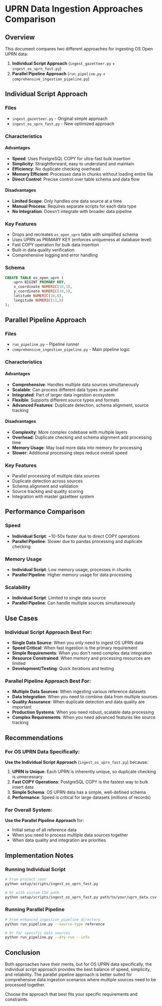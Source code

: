 # UPRN Data Ingestion Approaches Comparison

## Overview

This document compares two different approaches for ingesting OS Open UPRN data:

1. **Individual Script Approach** (`ingest_gazetteer.py` + `ingest_os_uprn_fast.py`)
2. **Parallel Pipeline Approach** (`run_pipeline.py` + `comprehensive_ingestion_pipeline.py`)

## Individual Script Approach

### Files
- `ingest_gazetteer.py` - Original simple approach
- `ingest_os_uprn_fast.py` - New optimized approach

### Characteristics

#### Advantages
- **Speed**: Uses PostgreSQL COPY for ultra-fast bulk insertion
- **Simplicity**: Straightforward, easy to understand and maintain
- **Efficiency**: No duplicate checking overhead
- **Memory Efficient**: Processes data in chunks without loading entire file
- **Direct Control**: Precise control over table schema and data flow

#### Disadvantages
- **Limited Scope**: Only handles one data source at a time
- **Manual Process**: Requires separate scripts for each data type
- **No Integration**: Doesn't integrate with broader data pipeline

### Key Features
- Drops and recreates `os_open_uprn` table with simplified schema
- Uses UPRN as PRIMARY KEY (enforces uniqueness at database level)
- Fast COPY operation for bulk data insertion
- Built-in data quality verification
- Comprehensive logging and error handling

### Schema
```sql
CREATE TABLE os_open_uprn (
    uprn BIGINT PRIMARY KEY,
    x_coordinate NUMERIC(10,3),
    y_coordinate NUMERIC(10,3),
    latitude NUMERIC(10,8),
    longitude NUMERIC(11,8)
);
```

## Parallel Pipeline Approach

### Files
- `run_pipeline.py` - Pipeline runner
- `comprehensive_ingestion_pipeline.py` - Main pipeline logic

### Characteristics

#### Advantages
- **Comprehensive**: Handles multiple data sources simultaneously
- **Scalable**: Can process different data types in parallel
- **Integrated**: Part of larger data ingestion ecosystem
- **Flexible**: Supports different source types and formats
- **Advanced Features**: Duplicate detection, schema alignment, source tracking

#### Disadvantages
- **Complexity**: More complex codebase with multiple layers
- **Overhead**: Duplicate checking and schema alignment add processing time
- **Memory Usage**: May load more data into memory for processing
- **Slower**: Additional processing steps reduce overall speed

### Key Features
- Parallel processing of multiple data sources
- Duplicate detection across sources
- Schema alignment and validation
- Source tracking and quality scoring
- Integration with master gazetteer system

## Performance Comparison

### Speed
- **Individual Script**: ~10-50x faster due to direct COPY operations
- **Parallel Pipeline**: Slower due to pandas processing and duplicate checking

### Memory Usage
- **Individual Script**: Low memory usage, processes in chunks
- **Parallel Pipeline**: Higher memory usage for data processing

### Scalability
- **Individual Script**: Limited to single data source
- **Parallel Pipeline**: Can handle multiple sources simultaneously

## Use Cases

### Individual Script Approach Best For:
- **Single Data Source**: When you only need to ingest OS UPRN data
- **Speed Critical**: When fast ingestion is the primary requirement
- **Simple Requirements**: When you don't need complex data integration
- **Resource Constrained**: When memory and processing resources are limited
- **Development/Testing**: Quick iterations and testing

### Parallel Pipeline Approach Best For:
- **Multiple Data Sources**: When ingesting various reference datasets
- **Data Integration**: When you need to combine data from multiple sources
- **Quality Assurance**: When duplicate detection and data quality are important
- **Production Systems**: When you need robust, scalable data processing
- **Complex Requirements**: When you need advanced features like source tracking

## Recommendations

### For OS UPRN Data Specifically:
**Use the Individual Script Approach** (`ingest_os_uprn_fast.py`) because:

1. **UPRN is Unique**: Each UPRN is inherently unique, so duplicate checking is unnecessary
2. **Fast COPY Operations**: PostgreSQL COPY is the fastest way to bulk insert data
3. **Simple Schema**: OS UPRN data has a simple, well-defined schema
4. **Performance**: Speed is critical for large datasets (millions of records)

### For Overall System:
**Use the Parallel Pipeline Approach** for:
- Initial setup of all reference data
- When you need to process multiple data sources together
- When data quality and integration are priorities

## Implementation Notes

### Running Individual Script
```bash
# From project root
python setup/scripts/ingest_os_uprn_fast.py

# Or with custom CSV path
python setup/scripts/ingest_os_uprn_fast.py path/to/your/uprn_data.csv
```

### Running Parallel Pipeline
```bash
# From enhanced_ingestion_pipeline directory
python run_pipeline.py --source-type reference

# Or for specific data sources
python run_pipeline.py --dry-run --info
```

## Conclusion

Both approaches have their merits, but for OS UPRN data specifically, the individual script approach provides the best balance of speed, simplicity, and reliability. The parallel pipeline approach is better suited for comprehensive data ingestion scenarios where multiple sources need to be processed together.

Choose the approach that best fits your specific requirements and constraints. 